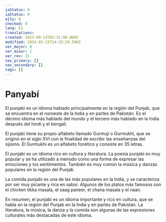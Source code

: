 ```yaml
---
iaStatus: 0
iaStatus: 0
a11y: 0
checked: 0
lang: ES
translations: 
created: 2023-09-13T02:31:00.000Z
modified: 2024-03-13T14:33:29.506Z
ver_major: 0
ver_minor: 1
ver_rev: 21
nav_primary: []
nav_secondary: []
tags: []
---
```

# Panyabí

El punjabi es un idioma hablado principalmente en la región del Punjab, que se encuentra en el noroeste de la India y en partes de Pakistán. Es el décimo idioma más hablado del mundo y el tercero más hablado en la India después del hindi y el bengalí.

El punjabi tiene su propio alfabeto llamado Gurmuji o Gurmukhi, que se originó en el siglo XVI con la finalidad de escribir las enseñanzas del sijismo. El Gurmukhi es un alfabeto fonético y consiste en 35 letras.

El punjabi es un idioma rico en cultura y literatura. La poesía punjabi es muy popular y se ha utilizado a menudo como una forma de expresar las emociones y los sentimientos. También es muy común la música y danzas populares en la región del Punjab.

La comida punjabi es una de las más populares en la India, y se caracteriza por ser muy picante y rica en sabor. Algunos de los platos más famosos son el chicken tikka masala, el saag paneer, el chana masala y el naan.

En resumen, el punjabi es un idioma importante y rico en cultura, que se habla en la región del Punjab en la India y en partes de Pakistán. La literatura, la música, la danza y la comida son algunas de las expresiones culturales más destacadas de este idioma.